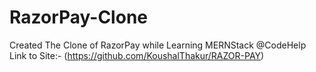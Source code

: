 # RazorPay-Clone
Created The Clone of RazorPay while Learning MERNStack @CodeHelp
<br>
Link to Site:- (https://github.com/KoushalThakur/RAZOR-PAY)
